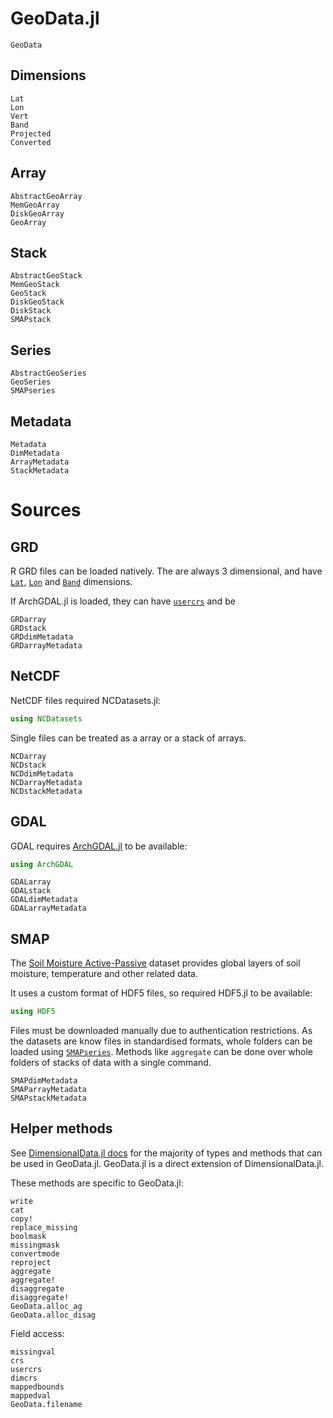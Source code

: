 # GeoData.jl

```@docs
GeoData
```

## Dimensions

```@docs
Lat
Lon
Vert
Band
Projected
Converted
```

## Array

```@docs
AbstractGeoArray
MemGeoArray
DiskGeoArray
GeoArray
```

## Stack

```@docs
AbstractGeoStack
MemGeoStack
GeoStack
DiskGeoStack
DiskStack
SMAPstack
```

## Series

```@docs
AbstractGeoSeries
GeoSeries
SMAPseries
```

## Metadata

```@docs
Metadata
DimMetadata
ArrayMetadata
StackMetadata
```

# Sources

## GRD

R GRD files can be loaded natively. The are always 3 dimensional, and have
[`Lat`](@ref), [`Lon`](@ref) and [`Band`](@ref) dimensions.

If ArchGDAL.jl is loaded, they can have [`usercrs`](@ref) and be 

```@docs
GRDarray
GRDstack
GRDdimMetadata
GRDarrayMetadata
```

## NetCDF

NetCDF files required NCDatasets.jl:

```julia
using NCDatasets
```

Single files can be treated as a array or a stack of arrays. 

```@docs
NCDarray
NCDstack
NCDdimMetadata
NCDarrayMetadata
NCDstackMetadata
```

## GDAL

GDAL requires [ArchGDAL.jl](https://github.com/yeesian/ArchGDAL.jl/issues) to be
available: 

```julia
using ArchGDAL
```

```@docs
GDALarray
GDALstack
GDALdimMetadata
GDALarrayMetadata
```

## SMAP

The [Soil Moisture Active-Passive](https://smap.jpl.nasa.gov/) dataset provides
global layers of soil moisture, temperature and other related data.

It uses a custom format of HDF5 files, so required HDF5.jl to be available:

```julia
using HDF5
```

Files must be downloaded manually due to authentication restrictions. As the
datasets are know files in standardised formats, whole folders can be loaded
using [`SMAPseries`](@ref). Methods like `aggregate` can be done over whole
folders of stacks of data with a single command.

```@docs
SMAPdimMetadata
SMAParrayMetadata
SMAPstackMetadata
```

## Helper methods

See [DimensionalData.jl docs](https://rafaqz.github.io/DimensionalData.jl/stable/)
for the majority of types and methods that can be used in GeoData.jl. 
GeoData.jl is a direct extension of DimensionalData.jl.

These methods are specific to GeoData.jl:

```@docs
write
cat
copy!
replace_missing
boolmask
missingmask
convertmode
reproject
aggregate
aggregate!
disaggregate
disaggregate!
GeoData.alloc_ag
GeoData.alloc_disag
```

Field access:

```@docs
missingval
crs
usercrs
dimcrs
mappedbounds
mappedval
GeoData.filename
```


